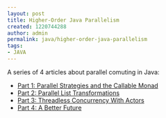 ```yaml
---
layout: post
title: Higher-Order Java Parallelism
created: 1220744288
author: admin
permalink: java/higher-order-java-parallelism
tags:
- JAVA
---
```

<p>A series of 4 articles about parallel comuting in Java:</p><ul><li><a href="http://apocalisp.wordpress.com/2008/06/18/parallel-strategies-and-the-callable-monad/" rel="bookmark" title="Permanent Link to Higher-Order Java Parallelism, Part 1: Parallel Strategies and the Callable&nbsp;Monad">Part 1: Parallel Strategies and the Callable&nbsp;Monad</a></li><li><a href="http://apocalisp.wordpress.com/2008/06/30/parallel-list-transformations/" rel="bookmark" title="Permanent Link to Higher-Order Java Parallelism, Part 2: Parallel List&nbsp;Transformations">Part 2: Parallel List&nbsp;Transformations</a></li><li><a href="http://apocalisp.wordpress.com/2008/07/28/threadless-concurrency-with-actors/" rel="bookmark" title="Permanent Link to Higher-Order Java Parallelism, Part 3: Threadless Concurrency With&nbsp;Actors">Part 3: Threadless Concurrency With&nbsp;Actors</a></li><li><a href="http://apocalisp.wordpress.com/2008/09/02/a-better-future/" rel="bookmark" title="Permanent Link to Higher-Order Java Parallelism, Part 4: A Better&nbsp;Future">Part 4: A Better&nbsp;Future</a></li></ul><p>&nbsp;</p>

